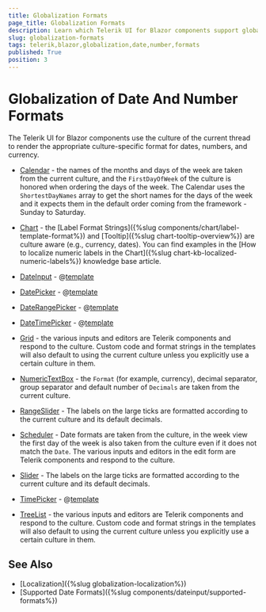 ```yaml
---
title: Globalization Formats
page_title: Globalization Formats
description: Learn which Telerik UI for Blazor components support globalization of date and number formats.
slug: globalization-formats
tags: telerik,blazor,globalization,date,number,formats
published: True
position: 3
---
```



# Globalization of Date And Number Formats

The Telerik UI for Blazor components use the culture of the current thread to render the appropriate culture-specific format for dates, numbers, and currency.

* [Calendar](https://demos.telerik.com/blazor-ui/calendar/globalization) - the names of the months and days of the week are taken from the current culture, and the `FirstDayOfWeek` of the culture is honored when ordering the days of the week. The Calendar uses the  `ShortestDayNames` array to get the short names for the days of the week and it expects them in the default order coming from the framework - Sunday to Saturday.

* [Chart](https://demos.telerik.com/blazor-ui/chart/globalization) - the [Label Format Strings]({%slug components/chart/label-template-format%}) and [Tooltip]({%slug chart-tooltip-overview%}) are culture aware (e.g., currency, dates). You can find examples in the [How to localize numeric labels in the Chart]({%slug chart-kb-localized-numeric-labels%}) knowledge base article.

* [DateInput](https://demos.telerik.com/blazor-ui/dateinput/globalization) - @[template](/_contentTemplates/common/general-info.md#date-format-per-culture)

* [DatePicker](https://demos.telerik.com/blazor-ui/datepicker/globalization) - @[template](/_contentTemplates/common/general-info.md#date-format-per-culture)

* [DateRangePicker](https://demos.telerik.com/blazor-ui/daterangepicker/globalization) - @[template](/_contentTemplates/common/general-info.md#date-format-per-culture)

* [DateTimePicker](https://demos.telerik.com/blazor-ui/datetimepicker/globalization) - @[template](/_contentTemplates/common/general-info.md#date-format-per-culture)

* [Grid](https://demos.telerik.com/blazor-ui/grid/globalization) - the various inputs and editors are Telerik components and respond to the culture. Custom code and format strings in the templates will also default to using the current culture unless you explicitly use a certain culture in them.

* [NumericTextBox](https://demos.telerik.com/blazor-ui/numerictextbox/globalization) - the `Format` (for example, currency), decimal separator, group separator and default number of `Decimals` are taken from the current culture.

* [RangeSlider](https://demos.telerik.com/blazor-ui/rangeslider/globalization) - The labels on the large ticks are formatted according to the current culture and its default decimals.

* [Scheduler](https://demos.telerik.com/blazor-ui/scheduler/globalization) - Date formats are taken from the culture, in the week view the first day of the week is also taken from the culture even if it does not match the `Date`. The various inputs and editors in the edit form are Telerik components and respond to the culture.

* [Slider](https://demos.telerik.com/blazor-ui/slider/globalization) - The labels on the large ticks are formatted according to the current culture and its default decimals.

* [TimePicker](https://demos.telerik.com/blazor-ui/timepicker/globalization) - @[template](/_contentTemplates/common/general-info.md#date-format-per-culture)

* [TreeList](https://demos.telerik.com/blazor-ui/treelist/globalization) - the various inputs and editors are Telerik components and respond to the culture. Custom code and format strings in the templates will also default to using the current culture unless you explicitly use a certain culture in them.

## See Also

  * [Localization]({%slug globalization-localization%})
  * [Supported Date Formats]({%slug components/dateinput/supported-formats%})
